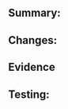 ## Summary:
<!-- Description of overview content -->

## Changes:
<!-- Describe what the change is -->

## Evidence
<!-- Show everyone image your product can work -->

## Testing:
<!-- Self verify your product -->
